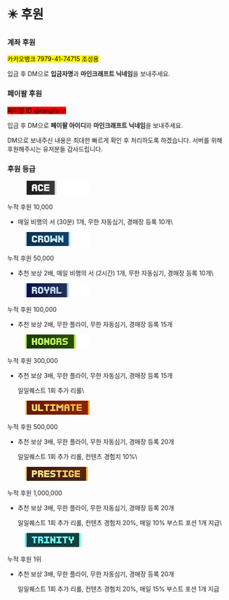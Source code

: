 # ✴️ 후원

### **계좌 후원**

<mark style="background-color:yellow;">카카오뱅크 7979-41-74715 조성용</mark>&#x20;



입금 후 DM으로 **입금자명**과 **마인크래프트 닉네임**을 보내주세요.



### **페이팔 후원**

<mark style="background-color:red;">페이팔 ID @rangfarm</mark>



입금 후 DM으로 **페이팔 아이디**와 **마인크래프트 닉네임**을 보내주세요.



DM으로 보내주신 내용은 최대한 빠르게 확인 후 처리하도록 하겠습니다. 서버를 위해 후원해주시는 유저분들 감사드립니다.



### **후원 등급**

<div align="left"><figure><img src="../.gitbook/assets/1 (2).png" alt=""><figcaption></figcaption></figure></div>

누적 후원 10,000

* 매일 비행의 서 (30분) 1개, 무한 자동심기, 경매장 등록 10개\


<div align="left"><figure><img src="../.gitbook/assets/2 (4).png" alt=""><figcaption></figcaption></figure></div>

누적 후원 50,000

* 추천 보상 2배, 매일 비행의 서 (2시간) 1개, 무한 자동심기, 경매장 등록 10개\


<div align="left"><figure><img src="../.gitbook/assets/3 (2).png" alt=""><figcaption></figcaption></figure></div>

누적 후원 100,000

*   추천 보상 2배, 무한 플라이, 무한 자동심기, 경매장 등록 15개



<div align="left"><figure><img src="../.gitbook/assets/4 (2).png" alt=""><figcaption></figcaption></figure></div>

누적 후원 300,000

*   추천 보상 3배, 무한 플라이, 무한 자동심기, 경매장 등록 15개

    일일퀘스트 1회 추가 리롤\


<div align="left"><figure><img src="../.gitbook/assets/7 (1).png" alt=""><figcaption></figcaption></figure></div>

누적 후원 500,000

*   추천 보상 3배, 무한 플라이, 무한 자동심기, 경매장 등록 20개

    일일퀘스트 1회 추가 리롤, 컨텐츠 경험치 10%\


<div align="left"><figure><img src="../.gitbook/assets/5 (1).png" alt=""><figcaption></figcaption></figure></div>

누적 후원 1,000,000

*   추천 보상 3배, 무한 플라이, 무한 자동심기, 경매장 등록 20개

    일일퀘스트 1회 추가 리롤, 컨텐츠 경험치 20%, 매일 10% 부스트 포션 1개 지급\


<div align="left"><figure><img src="../.gitbook/assets/6 (1).png" alt=""><figcaption></figcaption></figure></div>

누적 후원 1위

*   추천 보상 3배, 무한 플라이, 무한 자동심기, 경매장 등록 20개

    일일퀘스트 1회 추가 리롤, 컨텐츠 경험치 20%, 매일 15% 부스트 포션 1개 지급
